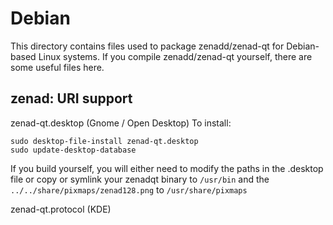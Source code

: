 
Debian
====================
This directory contains files used to package zenadd/zenad-qt
for Debian-based Linux systems. If you compile zenadd/zenad-qt yourself, there are some useful files here.

## zenad: URI support ##


zenad-qt.desktop  (Gnome / Open Desktop)
To install:

	sudo desktop-file-install zenad-qt.desktop
	sudo update-desktop-database

If you build yourself, you will either need to modify the paths in
the .desktop file or copy or symlink your zenadqt binary to `/usr/bin`
and the `../../share/pixmaps/zenad128.png` to `/usr/share/pixmaps`

zenad-qt.protocol (KDE)

